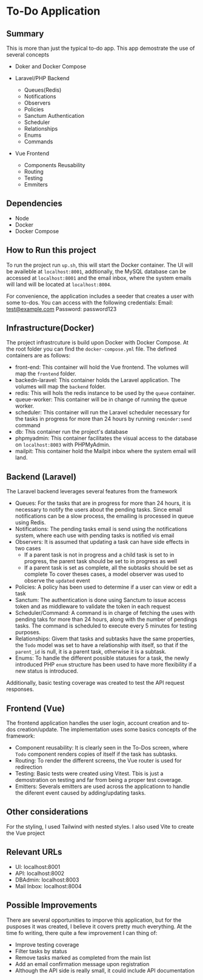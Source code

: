 # To-Do Application

## Summary
This is more than just the typical to-do app. This app demostrate the use of several concepts
- Doker and Docker Compose
- Laravel/PHP Backend
  - Queues(Redis)
  - Notifications
  - Observers
  - Policies
  - Sanctum Authentication
  - Scheduler
  - Relationships
  - Enums
  - Commands
    
- Vue Frontend
  - Components Reusability
  - Routing
  - Testing
  - Emmiters
 
## Dependencies
- Node
- Docker
- Docker Compose

## How to Run this project
To run the project run `up.sh`, this will start the Docker container. The UI will be availeble at `localhost:8001`, addtionally, the MySQL database can be accessed at `localhost:8001` and the email inbox, where the system emails will land will be located at `localhost:8004`.

For convenience, the application includes a seeder that creates a user with some to-dos. You can access with the following credentials:
Email: test@example.com
Password: password123

## Infrastructure(Docker)
The project infrastrcuture is build upon Docker with Docker Compose. At the root folder you can find the `docker-compose.yml` file. The defined containers are as follows:
- front-end: This container will hold the Vue frontend. The volumes will map the `frontend` folder.
- backedn-laravel: This container holds the Laravel application. The volumes will map the `backend` folder.
- redis: This will hols the redis instance to be used by the `queue` container.
- queue-worker: This container will be in change of running the queue worker.
- scheduler: This container will run the Laravel scheduler necessary for the tasks in progress for more than 24 hours by running `reminder:send` command
- db: This container run the project's database
- phpmyadmin: This container facilitates the visual access to the database on `localhost:8003` with PHPMyAdmin.
- mailpit: This container hold the Mailpit inbox where the system email will land.

## Backend (Laravel)
The Laravel backend leverages several features from the framework
- Queues: For the tasks that are in progress for more than 24 hours, it is necessary to notify the users about the pending tasks. Since email notifications can be a slow process, the emailing is processed in queue using Redis.
- Notifications: The pending tasks email is send using the notifications system, where each use with pending tasks is notified vis email
- Observers: It is assumed that updating a task can have side effects in two cases
  - If a parent task is not in progress and a child task is set to in progress, the parent task should be set to in progress as well
  - If a parent task is set as complete, all the subtasks should be set as complete
 To cover theses cases, a model observer was used to observe the `updated` event
- Policies: A policy has been used to determine if a user can view or edit a task
- Sanctum: The authentication is done using Sanctum to issue access token and as middleware to validate the token in each request
- Scheduler/Command: A command is in charge of fetching the uses with pending taks for more than 24 hours, along with the number of pendings tasks. The command is scheduled to execute every 5 minutes for testing purposes.
- Relationships: Givem that tasks and subtasks have the same properties, the `Todo` model was set to have a relationship with itself, so that if the `parent_id` is null, it is a parent task, otherwise it is a subtask.
- Enums: To handle the different possible statuses for a task, the newly introduced PHP `enum` structure has been used to have more flexibility if a new status is introduced.

Additionally, basic testing coverage was created to test the API request responses.

## Frontend (Vue)
The frontend application handles the user login, account creation and to-dos creation/update. The implementation uses some basics concepts of the framework:
- Component reusability: It is clearly seen in the To-Dos screen, where `Todo` component renders copies of itself if the task has subtasks.
- Routing: To render the different screens, the Vue router is used for redirection
- Testing: Basic tests were created using Vitest. Tbis is just a demostration on testing and far from being a proper test coverage.
- Emitters: Severals emitters are used across the applicationn to handle the diferent event caused by adding/updating tasks.

## Other considerations
For the styling, I used Tailwind with nested styles. I also used Vite to create the Vue project

## Relevant URLs

- UI: localhost:8001
- API: localhost:8002
- DBAdmin: localhost:8003
- Mail Inbox: localhost:8004

## Possible Improvements
There are several opportunities to imporve this application, but for the pusposes it was created, I believe it covers pretty much everything. At the time fo writing, there quite a few improvement I can thing of:
- Improve testing coverage
- Filter tasks by status
- Remove tasks marked as completed from the main list
- Add an email confirmation message upon registration
- Although the API side is really small, it could include API documentation



